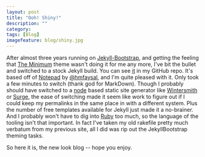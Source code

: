 ```yaml
---
layout: post
title: "Ooh! Shiny!"
description: ""
category: 
tags: [Blog]
imagefeature: blog/shiny.jpg
---
```

After almost three years running on [Jekyll-Bootstrap](http://jekyllbootstrap.com/), and getting the feeling that [The Minimum](https://github.com/jekyllbootstrap/theme-the-minimum) theme wasn't doing it for me any more, I've bit the bullet and switched to a stock Jekyll build.  You can see [it](https://github.com/kriserickson/Notepad) in my GitHub repo.  It's based off of [Notepad](http://www.hossainmohdfaysal.com/Notepad/) by [@hmfaysal](https://twitter.com/hmfaysal), and I'm quite pleased with it.  Only took a few minutes to switch (thank god for MarkDown).  Though I probably should have switched to a [node](https://nodejs.org) based static site generator like [Wintersmith](http://wintersmith.io/) or [Surge](https://surge.sh/), the ease of switching made it seem like work to figure out if I could keep my permalinks in the same place in with a different system.  Plus the number of free templates available for Jekyll just made it a no-brainer.  And I probably won't have to dig into [Ruby](https://www.ruby-lang.org/en/) too much, so the language of the tooling isn't that important.  In fact I've taken my old rakefile pretty much verbatum from my previous site, all I did was rip out the JekyllBootstrap theming tasks.

So here it is, the new look blog -- hope you enjoy.




 

